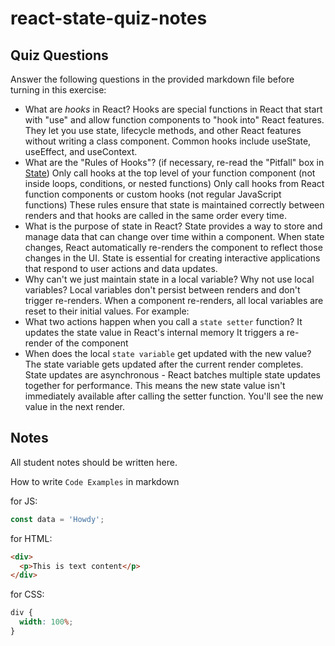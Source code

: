 # react-state-quiz-notes

## Quiz Questions

Answer the following questions in the provided markdown file before turning in this exercise:

- What are _hooks_ in React?
  Hooks are special functions in React that start with "use" and allow function components to "hook into" React features. They let you use state, lifecycle methods, and other React features without writing a class component. Common hooks include useState, useEffect, and useContext.
- What are the "Rules of Hooks"? (if necessary, re-read the "Pitfall" box in [State](https://react.dev/learn/state-a-components-memory))
  Only call hooks at the top level of your function component (not inside loops, conditions, or nested functions)
  Only call hooks from React function components or custom hooks (not regular JavaScript functions)
  These rules ensure that state is maintained correctly between renders and that hooks are called in the same order every time.
- What is the purpose of state in React?
  State provides a way to store and manage data that can change over time within a component. When state changes, React automatically re-renders the component to reflect those changes in the UI. State is essential for creating interactive applications that respond to user actions and data updates.
- Why can't we just maintain state in a local variable?
  Why not use local variables?
  Local variables don't persist between renders and don't trigger re-renders. When a component re-renders, all local variables are reset to their initial values. For example:
- What two actions happen when you call a `state setter` function?
  It updates the state value in React's internal memory
  It triggers a re-render of the component
- When does the local `state variable` get updated with the new value?
  The state variable gets updated after the current render completes. State updates are asynchronous - React batches multiple state updates together for performance. This means the new state value isn't immediately available after calling the setter function. You'll see the new value in the next render.

## Notes

All student notes should be written here.

How to write `Code Examples` in markdown

for JS:

```javascript
const data = 'Howdy';
```

for HTML:

```html
<div>
  <p>This is text content</p>
</div>
```

for CSS:

```css
div {
  width: 100%;
}
```
